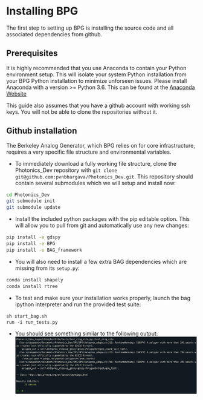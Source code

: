 # Installing BPG
The first step to setting up BPG is installing the source code and all associated dependencies from github.   

## Prerequisites
It is highly recommended that you use Anaconda to contain your Python environment setup. This will isolate your 
system Python installation from your BPG Python installation to minimize unforseen issues. Please install Anaconda 
with a version >= Python 3.6. This can be found at the [Anaconda Website](https://www.anaconda.com/download)

This guide also assumes that you have a github account with working ssh keys. You will not be able to clone the 
repositories without it.

## Github installation
The Berkeley Analog Generator, which BPG relies on for core infrastructure, requires a very specific file structure 
and environmental variables. 

- To immediately download a fully working file structure, clone the Photonics_Dev 
repository with `git clone git@github.com:pvnbhargava/Photonics_Dev.git`. 
 This repository should contain several submodules which we will setup and install now:
```bash
cd Photonics_Dev
git submodule init
git submodule update
```
- Install the included python packages with the pip editable option. This will allow you to pull from git and 
automatically use any new changes:
```bash
pip install -e gdspy
pip install -e BPG
pip install -e BAG_framework
```
- You will also need to install a few extra BAG dependencies which are missing from its `setup.py`:
```bash
conda install shapely
conda install rtree
```
- To test and make sure your installation works properly, launch the bag ipython interpreter and run the provided 
test suite:
```
sh start_bag.sh
run -i run_tests.py
```
- You should see something similar to the following output:
![](images/test_pass.png)
